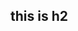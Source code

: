 <!--
 @title this is title;
 @desc this is desc;
 @keywords aa,bb,cc;
 @sort test.test;
 @layout test;
-->

## this is h2